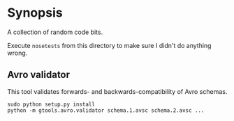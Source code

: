 Synopsis
========

A collection of random code bits.

Execute `nosetests` from this directory to make sure I didn't do anything wrong.

Avro validator
--------------

This tool validates forwards- and backwards-compatibility of Avro schemas.

```
sudo python setup.py install
python -m gtools.avro.validator schema.1.avsc schema.2.avsc ...
```
